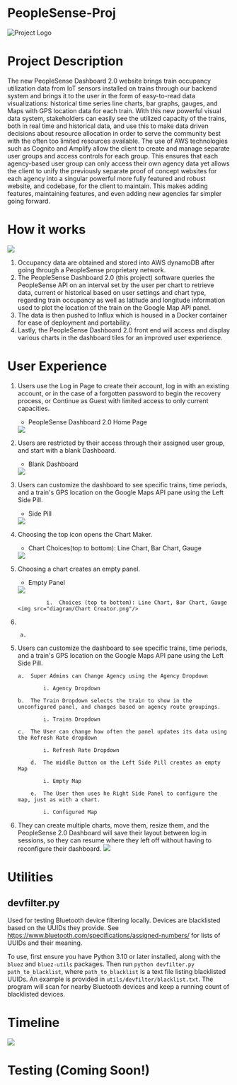 # PeopleSense-Proj
![Project Logo](https://github.com/GShatrawJr/CSC131-CalTrans-Project/blob/a6ff61eb07f03abcc1cef30f093efeb5f0c5a77c/Resources/PeopleSense%20Logo.png)





# Project Description
The new PeopleSense Dashboard 2.0 website brings train occupancy utilization data from IoT sensors installed on trains through our backend system and brings it to the user in the form of easy-to-read data visualizations: historical time series line charts, bar graphs, gauges, and Maps with GPS location data for each train. With this new powerful visual data system, stakeholders can easily see the utilized capacity of the trains, both in real time and historical data, and use this to make data driven decisions about resource allocation in order to serve the community best with the often too limited resources available. The use of AWS technologies such as Cognito and Amplify allow the client to create and manage separate user groups and access controls for each group.  This ensures that each agency-based user group can only access their own agency data yet allows the client to unify the previously separate proof of concept websites for each agency into a singular powerful more fully featured and robust website, and codebase, for the client to maintain.  This makes adding features, maintaining features, and even adding new agencies far simpler going forward. 


# How it works

<img src="/diagram/Project Architecture Diagram.png"/>

1.	Occupancy data are obtained and stored into AWS dynamoDB after going through a PeopleSense proprietary network.  
2.	The PeopleSense Dashboard 2.0 (this project) software queries the PeopleSense API on an interval set by the user per chart to retrieve data, current or historical based on user settings and chart type, regarding train occupancy as well as latitude and longitude information used to plot the location of the train on the Google Map API panel.  
3.	The data is then pushed to Influx which is housed in a Docker container for ease of deployment and portability.  
4.	Lastly, the PeopleSense Dashboard 2.0 front end will access and display various charts in the dashboard tiles for an improved user experience.

# User Experience


1. Users use the Log in Page to create their account, log in with an existing account, or in the case of a forgotten password to begin the recovery process, or Continue as Guest with limited access to only current capacities.
    * PeopleSense Dashboard 2.0 Home Page  
    <img src="/diagram/Log In Page.png"/>
2. Users are restricted by their access through their assigned user group, and start with a blank Dashboard.
    * Blank Dashboard  
    <img src="/diagram/Sample Empty Dashboard.png"/>
3. Users can customize the dashboard to see specific trains, time periods, and a train's GPS location on the Google Maps API pane using the Left Side Pill.
    * Side Pill  
    <img src="/diagram/Left Side Pill.png"/>  
4. Choosing the top icon opens the Chart Maker.
    * Chart Choices(top to bottom): Line Chart, Bar Chart, Gauge  
    <img src="diagram/Chart Creator.png"/>  
5. Choosing a chart creates an empty panel.
    * Empty Panel  
    <img src="/diagram/Blank Chart.png"/>



	    
            	i.	Choices (top to bottom): Line Chart, Bar Chart, Gauge <img src="diagram/Chart Creator.png"/>
4.	
	
	    a.	

5.	Users can customize the dashboard to see specific trains, time periods, and a train's GPS location on the Google Maps API pane using the Left Side Pill.
	
	    a.	Super Admins can Change Agency using the Agency Dropdown
	    
            	i. Agency Dropdown
	
	    b.	The Train Dropdown selects the train to show in the unconfigured panel, and changes based on agency route groupings.
	    
            	i. Trains Dropdown
		
	    c.	The User can change how often the panel updates its data using the Refresh Rate dropdown
	    
            	i. Refresh Rate Dropdown
		
    	    d.	The middle Button on the Left Side Pill creates an empty Map
	    
            	i. Empty Map
		
    	    e.	The User then uses he Right Side Panel to configure the map, just as with a chart.
	    
            	i. Configured Map	
      
6.	They can create multiple charts, move them, resize them, and the PeopleSense 2.0 Dashboard will save their layout between log in sessions, so they can resume where they left off without having to reconfigure their dashboard. <img src="/diagram/Sample Filled Dashboard.png"/>



# Utilities
## devfilter.py
Used for testing Bluetooth device filtering locally. Devices are blacklisted based on the UUIDs they provide. See https://www.bluetooth.com/specifications/assigned-numbers/ for lists of UUIDs and their meaning.

To use, first ensure you have Python 3.10 or later installed, along with the `bluez` and `bluez-utils` packages. Then run `python devfilter.py path_to_blacklist`, where `path_to_blacklist` is a text file listing blacklisted UUIDs. An example is provided in `utils/devfilter/blacklist.txt`. The program will scan for nearby Bluetooth devices and keep a running count of blacklisted devices.
# Timeline

<img src="/diagram/timeline.png"/>

# Testing (Coming Soon!)
